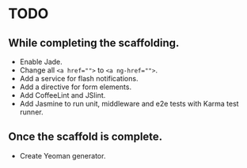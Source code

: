 # TODO

## While completing the scaffolding.
- Enable Jade.
- Change all `<a href="">` to `<a ng-href="">`.
- Add a service for flash notifications.
- Add a directive for form elements.
- Add CoffeeLint and JSlint.
- Add Jasmine to run unit, middleware and e2e tests with Karma test runner.

## Once the scaffold is complete.
- Create Yeoman generator.